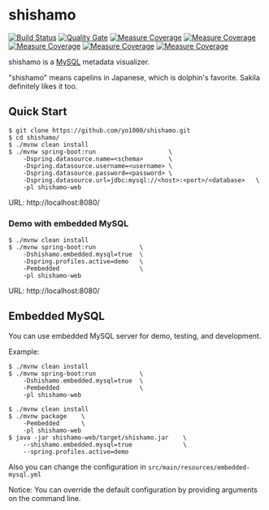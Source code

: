 # shishamo

[![Build Status](https://travis-ci.org/yo1000/shishamo.svg?branch=kotlin)](https://travis-ci.org/yo1000/shishamo)
[![Quality Gate](https://sonarqube.com/api/badges/gate?key=com.yo1000:shishamo)](https://sonarqube.com/dashboard?id=com.yo1000:shishamo)
[![Measure Coverage](https://sonarqube.com/api/badges/measure?key=com.yo1000:shishamo&metric=ncloc)](https://sonarqube.com/api/badges/measure?key=com.yo1000:shishamo&metric=ncloc)
[![Measure Coverage](https://sonarqube.com/api/badges/measure?key=com.yo1000:shishamo&metric=bugs)](https://sonarcloud.io/component_measures/domain/Reliability?id=com.yo1000:shishamo)
[![Measure Coverage](https://sonarqube.com/api/badges/measure?key=com.yo1000:shishamo&metric=vulnerabilities)](https://sonarcloud.io/component_measures/domain/Security?id=com.yo1000:shishamo)
[![Measure Coverage](https://sonarqube.com/api/badges/measure?key=com.yo1000:shishamo&metric=code_smells)](https://sonarcloud.io/component_measures/domain/Maintainability?id=com.yo1000:shishamo)
[![Measure Coverage](https://sonarqube.com/api/badges/measure?key=com.yo1000:shishamo&metric=duplicated_lines_density)](https://sonarcloud.io/component_measures/metric/duplicated_lines_density/list?id=com.yo1000:shishamo)

shishamo is a [MySQL](https://www.mysql.com/) metadata visualizer.

"shishamo" means capelins in Japanese, which is dolphin's favorite.
Sakila definitely likes it too.

## Quick Start

```console
$ git clone https://github.com/yo1000/shishamo.git
$ cd shishamo/
$ ./mvnw clean install
$ ./mvnw spring-boot:run                    \
    -Dspring.datasource.name=<schema>       \
    -Dspring.datasource.username=<username> \
    -Dspring.datasource.password=<password> \
    -Dspring.datasource.url=jdbc:mysql://<host>:<port>/<database>   \
    -pl shishamo-web
```

URL:
http://localhost:8080/

### Demo with embedded MySQL

```console
$ ./mvnw clean install
$ ./mvnw spring-boot:run            \
    -Dshishamo.embedded.mysql=true  \
    -Dspring.profiles.active=demo   \
    -Pembedded                      \
    -pl shishamo-web
```

URL:
http://localhost:8080/


## Embedded MySQL

You can use embedded MySQL server for demo, testing, and development.

Example:

```console
$ ./mvnw clean install
$ ./mvnw spring-boot:run            \
    -Dshishamo.embedded.mysql=true  \
    -Pembedded                      \
    -pl shishamo-web
```

```console
$ ./mvnw clean install
$ ./mvnw package    \
    -Pembedded      \
    -pl shishamo-web
$ java -jar shishamo-web/target/shishamo.jar    \
    --shishamo.embedded.mysql=true              \
    --spring.profiles.active=demo
```

Also you can change the configuration in `src/main/resources/embedded-mysql.yml`  

Notice:
You can override the default configuration by providing arguments on the command line.

